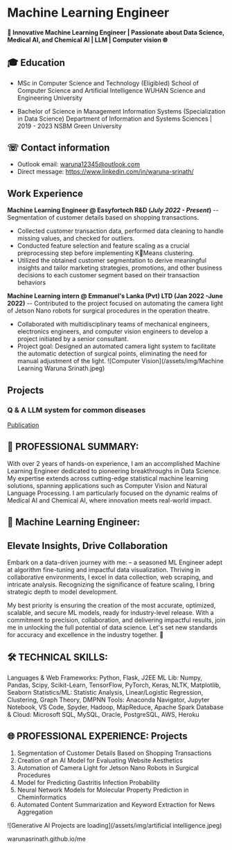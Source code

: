 # Machine Learning Engineer 

#### 🚀 Innovative Machine Learning Engineer | Passionate about Data Science, Medical AI, and Chemical AI | LLM | Computer vision 🌐

## 🎓 Education
- MSc in Computer Science and Technology (Eligibled)
  School of Computer Science and Artificial Intelligence
  WUHAN Science and Engineering University	 

- Bachelor of Science in Management Information Systems (Specialization in Data Science)
  Department of Information and Systems Sciences | 2019 - 2023
  NSBM Green University

## ☏ Contact information
- Outlook email: waruna12345@outlook.com
- Direct message: https://www.linkedin.com/in/waruna-srinath/

## Work Experience
**Machine Learning Engineer @ Easyfortech R&D (_July 2022 - Present_)**
-- Segmentation of customer details based on shopping transactions.

- Collected customer transaction data, performed data cleaning to handle missing values, and checked for
outliers.
- Conducted feature selection and feature scaling as a crucial preprocessing step before implementing KMeans clustering.
- Utilized the obtained customer segmentation to derive meaningful insights and tailor marketing strategies,
promotions, and other business decisions to each customer segment based on their transaction behaviors


**Machine Learning intern @ Emmanuel's Lanka (Pvt) LTD  (Jan 2022 -June 2022)**
-- Contributed to the project focused on automating the camera light of Jetson Nano robots
for surgical procedures in the operation theatre.
- Collaborated with multidisciplinary teams of mechanical engineers, electronics engineers, and computer
vision engineers to develop a project initiated by a senior consultant.
- Project goal: Designed an automated camera light system to facilitate the automatic detection of surgical
points, eliminating the need for manual adjustment of the light.
![Computer Vision](/assets/img/Machine Learning Waruna Srinath.jpeg)


## Projects
### Q & A LLM system for common diseases
[Publication](wait)

## 🌟 PROFESSIONAL SUMMARY:
With over 2 years of hands-on experience, I am an accomplished Machine Learning Engineer dedicated to pioneering breakthroughs in Data Science. My expertise extends across cutting-edge statistical machine learning solutions, spanning applications such as Computer Vision and Natural Language Processing. I am particularly focused on the dynamic realms of Medical AI and Chemical AI, where innovation meets real-world impact.

## 💼 Machine Learning Engineer: 
## Elevate Insights, Drive Collaboration
Embark on a data-driven journey with me: – a seasoned ML Engineer adept at algorithm fine-tuning and impactful data visualization. Thriving in collaborative environments, I excel in data collection, web scraping, and intricate analysis. Recognizing the significance of feature scaling, I bring strategic depth to model development.

My best priority is ensuring the creation of the most accurate, optimized, scalable, and secure ML models, ready for industry-level release. With a commitment to precision, collaboration, and delivering impactful results, join me in unlocking the full potential of data science. Let's set new standards for accuracy and excellence in the industry together. 🚀

## 🛠️ TECHNICAL SKILLS:
Languages & Web Frameworks: Python, Flask, J2EE
ML Lib: Numpy, Pandas, Scipy, Scikit-Learn, TensorFlow, PyTorch, Keras, NLTK, Matplotlib, Seaborn
Statistics/ML: Statistic Analysis, Linear/Logistic Regression, Clustering, Graph Theory, DMPNN
Tools: Anaconda Navigator, Jupyter Notebook, VS Code, Spyder, Hadoop, MapReduce, Apache Spark
Database & Cloud: Microsoft SQL, MySQL, Oracle, PostgreSQL, AWS, Heroku

## 🌐 PROFESSIONAL EXPERIENCE: Projects

1. Segmentation of Customer Details Based on Shopping Transactions
2. Creation of an AI Model for Evaluating Website Aesthetics
3. Automation of Camera Light for Jetson Nano Robots in Surgical Procedures
4. Model for Predicting Gastritis Infection Probability
5. Neural Network Models for Molecular Property Prediction in Cheminformatics
6. Automated Content Summarization and Keyword Extraction for News Aggregation



![Generative AI Projects are loading](/assets/img/artificial intelligence.jpeg)









warunasrinath.github.io/me
